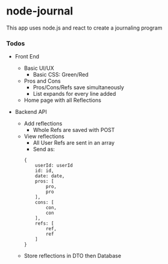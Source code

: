 # node-journal
This app uses node.js and react to create a journaling program

### Todos
- Front End
    - Basic UI/UX
        - Basic CSS: Green/Red
    - Pros and Cons
        - Pros/Cons/Refs save simultaneously
        - List expands for every line added
    - Home page with all Reflections
        
- Backend API
    - Add reflections
        - Whole Refs are saved with POST
    - View reflections
        - All User Refs are sent in an array
        - Send as:
        ```
        {
            userId: userId
            id: id,
            date: date,
            pros: [
                pro,
                pro
            ],
            cons: [
                con,
                con
            ],
            refs: [
                ref,
                ref
            ]
        }
        ```
    - Store reflections in DTO then Database
